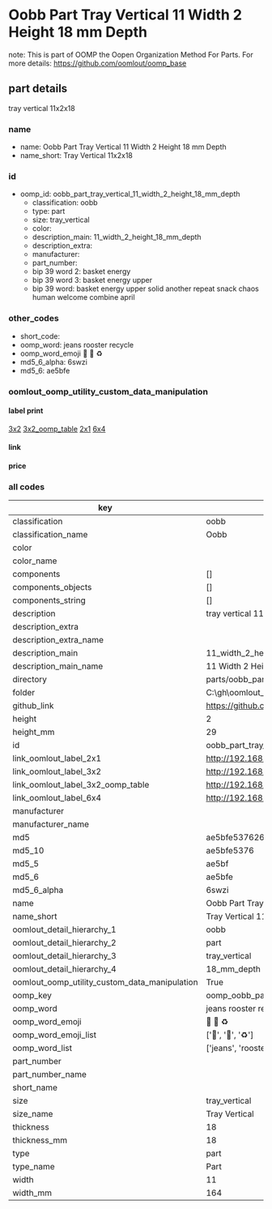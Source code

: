# Oobb Part Tray Vertical 11 Width 2 Height 18 mm Depth  

note: This is part of OOMP the Oopen Organization Method For Parts. For more details: https://github.com/oomlout/oomp_base

##  part details
  



tray vertical 11x2x18



### name
* name: Oobb Part Tray Vertical 11 Width 2 Height 18 mm Depth
* name_short: Tray Vertical 11x2x18 
### id
* oomp_id: oobb_part_tray_vertical_11_width_2_height_18_mm_depth
  * classification: oobb
  * type: part
  * size: tray_vertical
  * color: 
  * description_main: 11_width_2_height_18_mm_depth
  * description_extra: 
  * manufacturer: 
  * part_number: 
  * bip 39 word 2: basket energy
  * bip 39 word 3: basket energy upper
  * bip 39 word: basket energy upper solid another repeat snack chaos human welcome combine april

### other_codes
* short_code: 
* oomp_word: jeans rooster recycle
* oomp_word_emoji :jeans: :rooster: :recycle:
* md5_6_alpha: 6swzi
* md5_6: ae5bfe






### oomlout_oomp_utility_custom_data_manipulation
#### label print
[3x2](http://192.168.1.245:1112/?label=oomp%206swzi)
[3x2_oomp_table](http://192.168.1.108:1112/?label=oomp%206swzi)
[2x1](http://192.168.1.242:1112/?label=oomp%206swzi)
[6x4](http://192.168.1.55:1112/?label=oomp%206swzi)    

#### link

                              

#### price







### all codes 
| key | value |  
| --- | --- |  
| classification | oobb |  
| classification_name | Oobb |  
| color |  |  
| color_name |  |  
| components | [] |  
| components_objects | [] |  
| components_string | [] |  
| description | tray vertical 11x2x18 |  
| description_extra |  |  
| description_extra_name |  |  
| description_main | 11_width_2_height_18_mm_depth |  
| description_main_name | 11 Width 2 Height 18 mm Depth |  
| directory | parts/oobb_part_tray_vertical_11_width_2_height_18_mm_depth |  
| folder | C:\gh\oomlout_oobb_version_4_generated_parts\parts\oobb_part_tray_vertical_11_width_2_height_18_mm_depth |  
| github_link | https://github.com/oomlout/oomlout_oomp_part_src/tree/main/parts/oobb_part_tray_vertical_11_width_2_height_18_mm_depth |  
| height | 2 |  
| height_mm | 29 |  
| id | oobb_part_tray_vertical_11_width_2_height_18_mm_depth |  
| link_oomlout_label_2x1 | http://192.168.1.242:1112/?label=oomp%206swzi |  
| link_oomlout_label_3x2 | http://192.168.1.245:1112/?label=oomp%206swzi |  
| link_oomlout_label_3x2_oomp_table | http://192.168.1.108:1112/?label=oomp%206swzi |  
| link_oomlout_label_6x4 | http://192.168.1.55:1112/?label=oomp%206swzi |  
| manufacturer |  |  
| manufacturer_name |  |  
| md5 | ae5bfe53762659a2da84ccebde128099 |  
| md5_10 | ae5bfe5376 |  
| md5_5 | ae5bf |  
| md5_6 | ae5bfe |  
| md5_6_alpha | 6swzi |  
| name | Oobb Part Tray Vertical 11 Width 2 Height 18 mm Depth |  
| name_short | Tray Vertical 11x2x18  |  
| oomlout_detail_hierarchy_1 | oobb |  
| oomlout_detail_hierarchy_2 | part |  
| oomlout_detail_hierarchy_3 | tray_vertical |  
| oomlout_detail_hierarchy_4 | 18_mm_depth |  
| oomlout_oomp_utility_custom_data_manipulation | True |  
| oomp_key | oomp_oobb_part_tray_vertical_11_width_2_height_18_mm_depth |  
| oomp_word | jeans rooster recycle |  
| oomp_word_emoji | :jeans: :rooster: :recycle: |  
| oomp_word_emoji_list | [':jeans:', ':rooster:', ':recycle:'] |  
| oomp_word_list | ['jeans', 'rooster', 'recycle'] |  
| part_number |  |  
| part_number_name |  |  
| short_name |  |  
| size | tray_vertical |  
| size_name | Tray Vertical |  
| thickness | 18 |  
| thickness_mm | 18 |  
| type | part |  
| type_name | Part |  
| width | 11 |  
| width_mm | 164 |  
